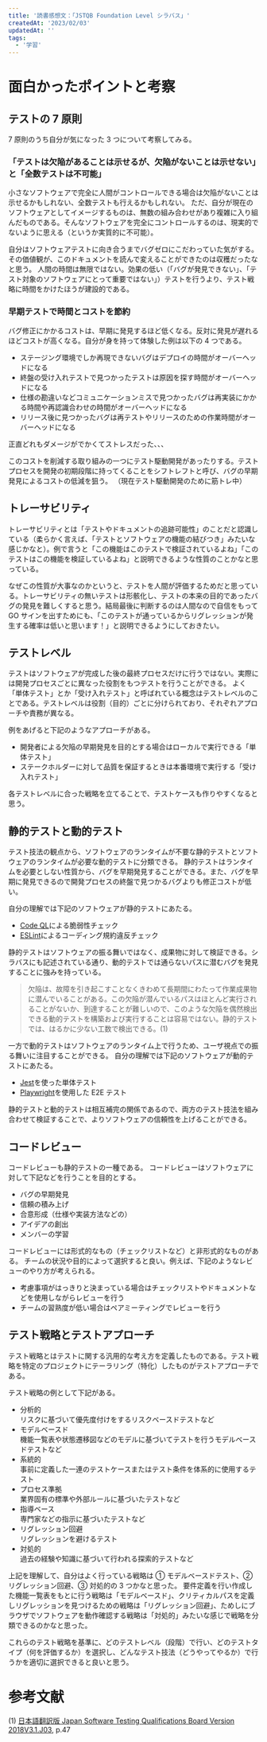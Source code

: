 ```yaml
---
title: '読書感想文：「JSTQB Foundation Level シラバス」'
createdAt: '2023/02/03'
updatedAt: ''
tags:
  - '学習'
---
```


# 面白かったポイントと考察

## テストの 7 原則

7 原則のうち自分が気になった 3 つについて考察してみる。

### 「テストは欠陥があることは示せるが、欠陥がないことは示せない」と「全数テストは不可能」

小さなソフトウェアで完全に人間がコントロールできる場合は欠陥がないことは示せるかもしれない、全数テストも行えるかもしれない。
ただ、自分が現在のソフトウェアとしてイメージするものは、無数の組み合わせがあり複雑に入り組んだものである。そんなソフトウェアを完全にコントロールするのは、現実的でないように思える（というか実質的に不可能）。

自分はソフトウェアテストに向き合うまでバグゼロにこだわっていた気がする。その価値観が、このドキュメントを読んで変えることができたのは収穫だったなと思う。
人間の時間は無限ではない。効果の低い（「バグが発見できない」、「テスト対象のソフトウェアにとって重要ではない」）テストを行うより、テスト戦略に時間をかけたほうが建設的である。

### 早期テストで時間とコストを節約

バグ修正にかかるコストは、早期に発見するほど低くなる。反対に発見が遅れるほどコストが高くなる。自分が身を持って体験した例は以下の 4 つである。

- ステージング環境でしか再現できないバグはデプロイの時間がオーバーヘッドになる
- 終盤の受け入れテストで見つかったテストは原因を探す時間がオーバーヘッドになる
- 仕様の勘違いなどコミュニケーションミスで見つかったバグは再実装にかかる時間や再認識合わせの時間がオーバーヘッドになる
- リリース後に見つかったバグは再テストやリリースのための作業時間がオーバーヘッドになる

正直どれもダメージがでかくてストレスだった、、、

このコストを削減する取り組みの一つにテスト駆動開発があったりする。テストプロセスを開発の初期段階に持ってくることをシフトレフトと呼び、バグの早期発見によるコストの低減を狙う。
（現在テスト駆動開発のために筋トレ中）

## トレーサビリティ

トレーサビリティとは「テストやドキュメントの追跡可能性」のことだと認識している（柔らかく言えば、「テストとソフトウェアの機能の結びつき」みたいな感じかなと）。例で言うと「この機能はこのテストで検証されているよね」「このテストはこの機能を検証しているよね」と説明できるような性質のことかなと思っている。

なぜこの性質が大事なのかというと、テストを人間が評価するためだと思っている。トレーサビリティの無いテストは形骸化し、テストの本来の目的であったバグの発見を難しくすると思う。結局最後に判断するのは人間なので自信をもって GO サインを出すためにも、「このテストが通っているからリグレッションが発生する確率は低いと思います！」と説明できるようにしておきたい。

## テストレベル

テストはソフトウェアが完成した後の最終プロセスだけに行うではない。実際には開発プロセスごとに異なった役割をもつテストを行うことができる。
よく「単体テスト」とか「受け入れテスト」と呼ばれている概念はテストレベルのことである。テストレベルは役割（目的）ごとに分けられており、それぞれアプローチや責務が異なる。

例をあげると下記のようなアプローチがある。

- 開発者による欠陥の早期発見を目的とする場合はローカルで実行できる「単体テスト」
- ステークホルダーに対して品質を保証するときは本番環境で実行する「受け入れテスト」

各テストレベルに合った戦略を立てることで、テストケースも作りやすくなると思う。

## 静的テストと動的テスト

テスト技法の観点から、ソフトウェアのランタイムが不要な静的テストとソフトウェアのランタイムが必要な動的テストに分類できる。
静的テストはランタイムを必要としない性質から、バグを早期発見することができる。また、バグを早期に発見できるので開発プロセスの終盤で見つかるバグよりも修正コストが低い。

自分の理解では下記のソフトウェアが静的テストにあたる。

- [Code QL](https://codeql.github.com/)による脆弱性チェック
- [ESLint](https://eslint.org/)によるコーディング規約違反チェック

静的テストはソフトウェアの振る舞いではなく、成果物に対して検証できる。シラバスにも記述されている通り、動的テストでは通らないパスに潜むバグを発見することに強みを持っている。

> 欠陥は、故障を引き起こすことなくきわめて長期間にわたって作業成果物に潜んでいることがある。この欠陥が潜んでいるパスはほとんど実行されることがないか、到達することが難しいので、このような欠陥を偶然検出できる動的テストを構築および実行することは容易ではない。静的テストでは、はるかに少ない工数で検出できる。(1)

一方で動的テストはソフトウェアのランタイム上で行うため、ユーザ視点での振る舞いに注目することができる。
自分の理解では下記のソフトウェアが動的テストにあたる。

- [Jest](https://jestjs.io/)を使った単体テスト
- [Playwright](https://playwright.dev/)を使用した E2E テスト

静的テストと動的テストは相互補完の関係であるので、両方のテスト技法を組み合わせて検証することで、よりソフトウェアの信頼性を上げることができる。

## コードレビュー

コードレビューも静的テストの一種である。
コードレビューはソフトウェアに対して下記などを行うことを目的とする。

- バグの早期発見
- 信頼の積み上げ
- 合意形成（仕様や実装方法などの）
- アイデアの創出
- メンバーの学習

コードレビューには形式的なもの（チェックリストなど）と非形式的なものがある。
チームの状況や目的によって選択すると良い。例えば、下記のようなレビューのやり方が考えられる。

- 考慮事項がはっきりと決まっている場合はチェックリストやドキュメントなどを使用しながらレビューを行う
- チームの習熟度が低い場合はペアミーティングでレビューを行う

## テスト戦略とテストアプローチ

テスト戦略とはテストに関する汎用的な考え方を定義したものである。テスト戦略を特定のプロジェクトにテーラリング（特化）したものがテストアプローチである。

テスト戦略の例として下記がある。

- 分析的  
  リスクに基づいて優先度付けをするリスクベースドテストなど
- モデルベースド  
  機能一覧表や状態遷移図などのモデルに基づいてテストを行うモデルベースドテストなど
- 系統的  
  事前に定義した一連のテストケースまたはテスト条件を体系的に使用するテスト
- プロセス準拠  
  業界固有の標準や外部ルールに基づいたテストなど
- 指導ベース  
  専門家などの指示に基づいたテストなど
- リグレッション回避  
  リグレッションを避けるテスト
- 対処的  
  過去の経験や知識に基づいて行われる探索的テストなど

上記を理解して、自分はよく行っている戦略は ① モデルベースドテスト、② リグレッション回避、③ 対処的の 3 つかなと思った。
要件定義を行い作成した機能一覧表をもとに行う戦略は「モデルベースド」、クリティカルパスを定義しリグレッションを見つけるための戦略は「リグレッション回避」、ためしにブラウザでソフトウェアを動作確認する戦略は「対処的」みたいな感じで戦略を分類できるのかなと思った。

これらのテスト戦略を基準に、どのテストレベル（段階）で行い、どのテストタイプ（何を評価するか）を選択し、どんなテスト技法（どうやってやるか）で行うかを適切に選択できると良いと思う。

# 参考文献

(1) [日本語翻訳版 Japan Software Testing Qualifications Board Version 2018V3.1.J03](https://jstqb.jp/dl/JSTQB-SyllabusFoundation_Version2018V31.J03.pdf), p.47
